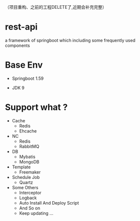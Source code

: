 （项目重构、之前的工程DELETE了,近期会补充完整）
# rest-api
  a framework of springboot  which including some frequently used components
  
# Base Env 
- Springboot 1.59

- JDK 9

# Support what ?
- Cache
  - Redis
  - Ehcache
- NC
  - Redis
  - RabbitMQ    
- DB
  - Mybatis
  - MongoDB
- Template
  - Freemaker
- Schedule Job
  - Quartz
- Some Others
  - Interceptor
  - Logback
  - Auto Install And Deploy Script
  - And So on
  - Keep updating ... 
 
